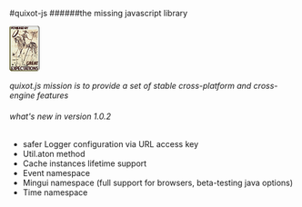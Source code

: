 #quixot-js
######the missing javascript library

[![N|Solid](https://raw.githubusercontent.com/alex2stf/quixot-js/master/img/dali_quixote_great_expectations.png)](https://github.com/alex2stf?tab=repositories)

*quixot.js mission is to provide a set of stable cross-platform and cross-engine features*

###### what's new in version 1.0.2
* safer Logger configuration via URL access key
* Util.aton method
* Cache instances lifetime support
* Event namespace
* Mingui namespace (full support for browsers, beta-testing java options)
* Time namespace


